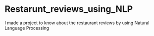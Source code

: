 # Restarunt_reviews_using_NLP
I made a project to know about the restaurant reviews by using Natural Language Processing
